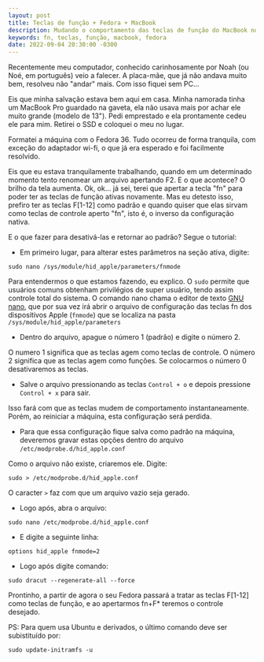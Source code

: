 ```yaml
---
layout: post
title: Teclas de função + Fedora + MacBook
description: Mudando o comportamento das teclas de função do MacBook no Fedora 36.
keywords: fn, teclas, função, macbook, fedora
date: 2022-09-04 20:30:00 -0300
---
```


Recentemente meu computador, conhecido carinhosamente por Noah (ou Noé, em português) veio a falecer. A placa-mãe, que já não andava muito bem, resolveu não "andar" mais. Com isso fiquei sem PC...

Eis que minha salvação estava bem aqui em casa. Minha namorada tinha um MacBook Pro guardado na gaveta, ela não usava mais por achar ele muito grande (modelo de 13"). Pedi emprestado e ela prontamente cedeu ele para mim. Retirei o SSD e coloquei o meu no lugar.

Formatei a máquina com o Fedora 36. Tudo ocorreu de forma tranquila, com exceção do adaptador wi-fi, o que já era esperado e foi facilmente resolvido.

Eis que eu estava tranquilamente trabalhando, quando em um determinado momento tento renomear um arquivo apertando F2. E o que acontece? O brilho da tela aumenta. Ok, ok... já sei, terei que apertar a tecla "fn" para poder ter as teclas de função ativas novamente. Mas eu detesto isso, prefiro ter as teclas F[1-12] como padrão e quando quiser que elas sirvam como teclas de controle aperto "fn", isto é, o inverso da configuração nativa.

E o que fazer para desativá-las e retornar ao padrão? Segue o tutorial:

* Em primeiro lugar, para alterar estes parâmetros na seção ativa, digite:

`sudo nano /sys/module/hid_apple/parameters/fnmode`

Para entendermos o que estamos fazendo, eu explico. O `sudo` permite que usuários comuns obtenham privilégios de super usuário, tendo assim controle total do sistema.
O comando nano chama o editor de texto [GNU nano](https://pt.wikipedia.org/wiki/GNU_nano_(editor_de_texto)), que por sua vez irá abrir o arquivo de configuração das teclas fn dos dispositivos Apple (`fnmode`) que se localiza na pasta `/sys/module/hid_apple/parameters`

* Dentro do arquivo, apague o número 1 (padrão) e digite o número 2.

O numero 1 significa que as teclas agem como teclas de controle. O número 2 significa que as teclas agem como funções. Se colocarmos o número 0 desativaremos as teclas.

* Salve o arquivo pressionando as teclas `Control + o` e depois pressione `Control + x` para sair.

Isso fará com que as teclas mudem de comportamento instantaneamente. Porém, ao reiniciar a máquina, esta configuração será perdida.

* Para que essa configuração fique salva como padrão na máquina, deveremos gravar estas opções dentro do arquivo `/etc/modprobe.d/hid_apple.conf`

Como o arquivo não existe, criaremos ele. Digite:

`sudo > /etc/modprobe.d/hid_apple.conf`

O caracter `>` faz com que um arquivo vazio seja gerado.

* Logo após, abra o arquivo:

`sudo nano /etc/modprobe.d/hid_apple.conf`

* E digite a seguinte linha:

`options hid_apple fnmode=2`

* Logo após digite comando:

`sudo dracut --regenerate-all --force`

Prontinho, a partir de agora o seu Fedora passará a tratar as teclas F[1-12] como teclas de função, e ao apertarmos fn+F* teremos o controle desejado.

PS: Para quem usa Ubuntu e derivados, o último comando deve ser subistituído por:

`sudo update-initramfs -u`


